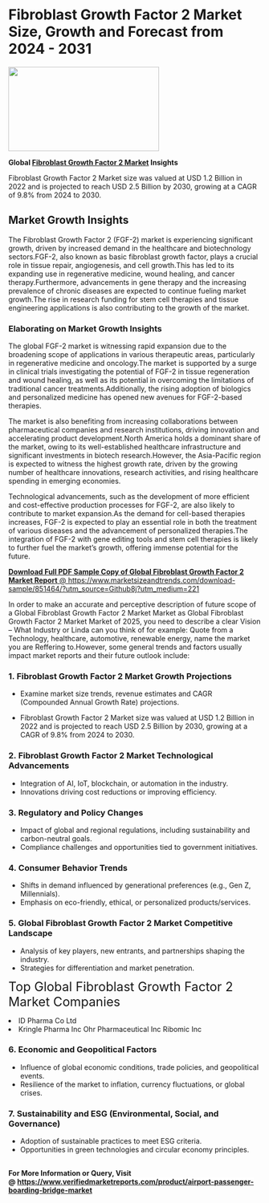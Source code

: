 <H1>Fibroblast Growth Factor 2 Market Size, Growth and Forecast from 2024 - 2031</H1><img class="aligncenter size-medium wp-image-584254" src="https://thirdeyenews.in/wp-content/uploads/2024/09/Global-Market-Research-300x168.jpeg" alt="" width="300" height="168" /><p><strong>Global&nbsp;<a href="https://www.marketsizeandtrends.com/download-sample/851464/?utm_source=Github8j?utm_medium=221">Fibroblast Growth Factor 2 Market</a> Insights</strong></p><p>Fibroblast Growth Factor 2 Market size was valued at USD 1.2 Billion in 2022 and is projected to reach USD 2.5 Billion by 2030, growing at a CAGR of 9.8% from 2024 to 2030.</p><p><h2>Market Growth Insights</h2> <p>The Fibroblast Growth Factor 2 (FGF-2) market is experiencing significant growth, driven by increased demand in the healthcare and biotechnology sectors.FGF-2, also known as basic fibroblast growth factor, plays a crucial role in tissue repair, angiogenesis, and cell growth.This has led to its expanding use in regenerative medicine, wound healing, and cancer therapy.Furthermore, advancements in gene therapy and the increasing prevalence of chronic diseases are expected to continue fueling market growth.The rise in research funding for stem cell therapies and tissue engineering applications is also contributing to the growth of the market.</p> <p><a href="download_link_here"></a></p> <h3>Elaborating on Market Growth Insights</h3> <p>The global FGF-2 market is witnessing rapid expansion due to the broadening scope of applications in various therapeutic areas, particularly in regenerative medicine and oncology.The market is supported by a surge in clinical trials investigating the potential of FGF-2 in tissue regeneration and wound healing, as well as its potential in overcoming the limitations of traditional cancer treatments.Additionally, the rising adoption of biologics and personalized medicine has opened new avenues for FGF-2-based therapies.</p> <p>The market is also benefiting from increasing collaborations between pharmaceutical companies and research institutions, driving innovation and accelerating product development.North America holds a dominant share of the market, owing to its well-established healthcare infrastructure and significant investments in biotech research.However, the Asia-Pacific region is expected to witness the highest growth rate, driven by the growing number of healthcare innovations, research activities, and rising healthcare spending in emerging economies.</p> <p>Technological advancements, such as the development of more efficient and cost-effective production processes for FGF-2, are also likely to contribute to market expansion.As the demand for cell-based therapies increases, FGF-2 is expected to play an essential role in both the treatment of various diseases and the advancement of personalized therapies.The integration of FGF-2 with gene editing tools and stem cell therapies is likely to further fuel the market’s growth, offering immense potential for the future.</p> <p><a href="get_more_link_here"></p><p><span class=""><strong>Download Full PDF Sample Copy of Global Fibroblast Growth Factor 2 Market Report</strong> @ <a href="https://www.marketsizeandtrends.com/download-sample/851464/?utm_source=Github8j?utm_medium=221" target="_blank">https://www.marketsizeandtrends.com/download-sample/851464/?utm_source=Github8j?utm_medium=221</a></span></p><p>In order to make an accurate and perceptive description of future scope of a Global&nbsp;Fibroblast Growth Factor 2 Market Market as Global&nbsp;Fibroblast Growth Factor 2 Market Market of 2025, you need to describe a clear Vision &ndash; What Industry or Linda can you think of for example: Quote from a Technology, healthcare, automotive, renewable energy, name the market you are Reffering to.However, some general trends and factors usually impact market reports and their future outlook include:</p><h3>1.&nbsp;<strong>Fibroblast Growth Factor 2 Market Growth Projections</strong></h3><ul><li>Examine market size trends, revenue estimates and CAGR (Compounded Annual Growth Rate) projections.</li><li><p>Fibroblast Growth Factor 2 Market size was valued at USD 1.2 Billion in 2022 and is projected to reach USD 2.5 Billion by 2030, growing at a CAGR of 9.8% from 2024 to 2030.</p></li></ul><h3>2.&nbsp;<strong>Fibroblast Growth Factor 2 Market Technological Advancements</strong></h3><ul><li>Integration of AI, IoT, blockchain, or automation in the industry.</li><li>Innovations driving cost reductions or improving efficiency.</li></ul><h3>3.&nbsp;<strong>Regulatory and Policy Changes</strong></h3><ul><li>Impact of global and regional regulations, including sustainability and carbon-neutral goals.</li><li>Compliance challenges and opportunities tied to government initiatives.</li></ul><h3>4.&nbsp;<strong>Consumer Behavior Trends</strong></h3><ul><li>Shifts in demand influenced by generational preferences (e.g., Gen Z, Millennials).</li><li>Emphasis on eco-friendly, ethical, or personalized products/services.</li></ul><h3>5.&nbsp;<strong>Global Fibroblast Growth Factor 2 Market Competitive Landscape</strong></h3><ul><li>Analysis of key players, new entrants, and partnerships shaping the industry.</li><li>Strategies for differentiation and market penetration.</li></ul><p data-pm-slice="1 1 []"><span style="color: inherit; font-family: inherit; font-size: 25px;">Top Global Fibroblast Growth Factor 2 Market Companies</span></p><div class="" data-test-id=""><p><li>ID Pharma Co Ltd</li><li> Kringle Pharma Inc Ohr Pharmaceutical Inc Ribomic Inc</li></p></div><h3>6.&nbsp;<strong>Economic and Geopolitical Factors</strong></h3><ul><li>Influence of global economic conditions, trade policies, and geopolitical events.</li><li>Resilience of the market to inflation, currency fluctuations, or global crises.</li></ul><h3>7.&nbsp;<strong>Sustainability and ESG (Environmental, Social, and Governance)</strong></h3><ul><li>Adoption of sustainable practices to meet ESG criteria.</li><li>Opportunities in green technologies and circular economy principles.</li></ul><h2><strong style="font-size: 14px;">For More Information or Query, Visit @&nbsp;</strong><a style="background-color: #ffffff; font-size: 14px;" href="https://www.marketsizeandtrends.com/report/fibroblast-growth-factor-2-market/" target="_blank">https://www.verifiedmarketreports.com/product/airport-passenger-boarding-bridge-market</a></h2>